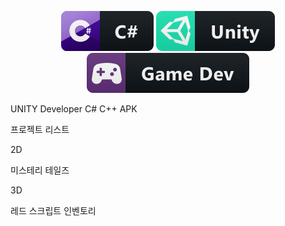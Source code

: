 <p align="center">
  <img src="languages/csharp.svg" alt="C#" style="vertical-align:top margin:6px 4px">
    <img src="languages/unity.svg" alt="C#" style="vertical-align:top margin:6px 4px">
   <img src="languages/gamedev.svg" alt="C#" style="vertical-align:top margin:6px 4px">
</p>  

 
 UNITY Developer C# C++ APK

 프로젝트 리스트

 2D

 미스테리 테일즈

 3D

 레드 스크립트
 인벤토리

<!--
**digintobay/digintobay** is a ✨ _special_ ✨ repository because its `README.md` (this file) appears on your GitHub profile.
 <a href="#">
    <img src="help/badge1.svg" alt="example badge" style="vertical-align:top margin:6px 4px">
  </a>  
Here are some ideas to get you started:

- 🔭 I’m currently working on ...
- 🌱 I’m currently learning ...
- 👯 I’m looking to collaborate on ...
- 🤔 I’m looking for help with ...
- 💬 Ask me about ...
- 📫 How to reach me: ...
- 😄 Pronouns: ...
- ⚡ Fun fact: ...
-->

